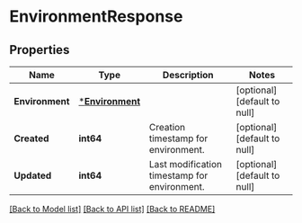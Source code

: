# EnvironmentResponse

## Properties
Name | Type | Description | Notes
------------ | ------------- | ------------- | -------------
**Environment** | [***Environment**](Environment.md) |  | [optional] [default to null]
**Created** | **int64** | Creation timestamp for environment. | [optional] [default to null]
**Updated** | **int64** | Last modification timestamp for environment. | [optional] [default to null]

[[Back to Model list]](../README.md#documentation-for-models) [[Back to API list]](../README.md#documentation-for-api-endpoints) [[Back to README]](../README.md)

